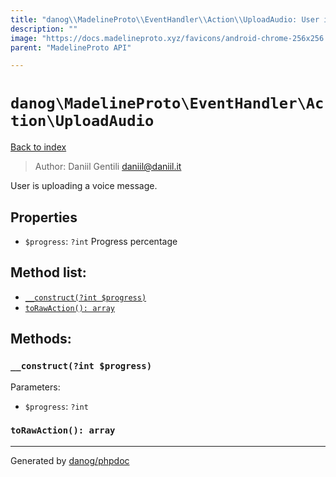 ```yaml
---
title: "danog\\MadelineProto\\EventHandler\\Action\\UploadAudio: User is uploading a voice message."
description: ""
image: "https://docs.madelineproto.xyz/favicons/android-chrome-256x256.png"
parent: "MadelineProto API"

---
```

# `danog\MadelineProto\EventHandler\Action\UploadAudio`
[Back to index](../../../../index.html)

> Author: Daniil Gentili <daniil@daniil.it>  
  

User is uploading a voice message.  



## Properties
* `$progress`: `?int` Progress percentage

## Method list:
* [`__construct(?int $progress)`](#__construct)
* [`toRawAction(): array`](#torawaction)

## Methods:
### `__construct(?int $progress)`




Parameters:

* `$progress`: `?int`   



### `toRawAction(): array`





---
Generated by [danog/phpdoc](https://phpdoc.daniil.it)
